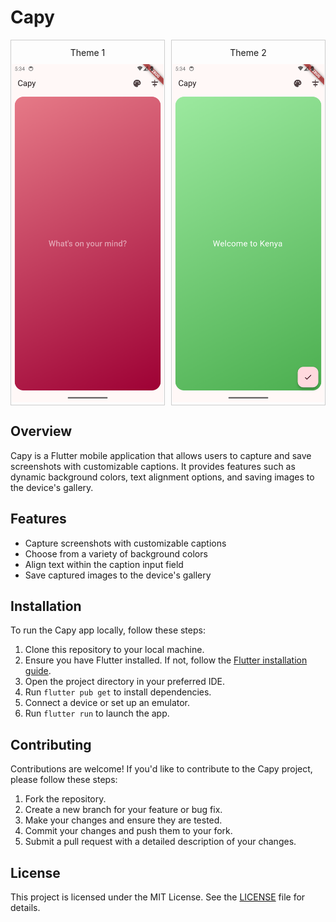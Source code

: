 # Capy

<div style="display: flex;">

  <div style="border: 1px solid #ccc; padding: 1px; display: inline-block; margin-right: 10px;">
    <p style="text-align: center; margin-top: 10px; margin-bottom: 10px;">Theme 1</p>
    <img src="screenshots/Screenshot_1716561246.png"width="300">
  </div>

  <div style="border: 1px solid #ccc; padding: 1px; display: inline-block;">
    <p style="text-align: center; margin-top: 10px; margin-bottom: 10px;">Theme 2</p>
    <img src="screenshots/Screenshot_1716561267.png"width="300">
  </div>

</div>

## Overview

Capy is a Flutter mobile application that allows users to capture and save
screenshots with customizable captions. It provides features such as dynamic
background colors, text alignment options, and saving images to the device's
gallery.

## Features

- Capture screenshots with customizable captions
- Choose from a variety of background colors
- Align text within the caption input field
- Save captured images to the device's gallery

## Installation

To run the Capy app locally, follow these steps:

1. Clone this repository to your local machine.
2. Ensure you have Flutter installed. If not, follow the
   [Flutter installation guide](https://flutter.dev/docs/get-started/install).
3. Open the project directory in your preferred IDE.
4. Run `flutter pub get` to install dependencies.
5. Connect a device or set up an emulator.
6. Run `flutter run` to launch the app.

## Contributing

Contributions are welcome! If you'd like to contribute to the Capy project,
please follow these steps:

1. Fork the repository.
2. Create a new branch for your feature or bug fix.
3. Make your changes and ensure they are tested.
4. Commit your changes and push them to your fork.
5. Submit a pull request with a detailed description of your changes.

## License

This project is licensed under the MIT License. See the [LICENSE](LICENSE) file
for details.
